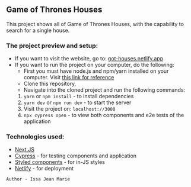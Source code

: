 ## Game of Thrones Houses

This project shows all of Game of Thrones Houses, with the capability to search for a single house.

### The project preview and setup:

- If you want to visit the website, go to: [got-houses.netlify.app](https://got-houses.netlify.app/)
- If you want to run the project on your computer, do the following:
  - First you must have node.js and npm/yarn installed on your computer. Visit [this link for reference](https://nodejs.org/)
  - Clone this repository,
  - Navigate into the cloned project and run the following commands:
  1. `yarn` or `npm install` - to install dependencies
  2. `yarn dev` or `npm run dev` - to start the server
  3. Visit the project on: `localhost://3000`
  4. `npx cypress open` - to view both components and e2e tests of the application

### Technologies used:

- [Next.JS](https://nextjs.org/)
- [Cypress](https://docs.cypress.io/) - for testing components and application
- [Styled components](https://styled-components.com/) - for in-JS styles
- [Netlify](https://netlify.com/) - for deployment

`Author - Issa Jean Marie`
